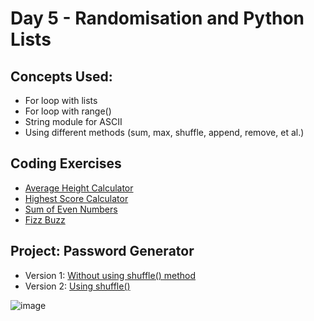 # Day 5 - Randomisation and Python Lists
## Concepts Used:
- For loop with lists
- For loop with range()
- String module for ASCII
- Using different methods (sum, max, shuffle, append, remove, et al.)

## Coding Exercises
- [Average Height Calculator](https://github.com/xialuna/100-Days-of-Python/blob/main/Beginner%20(Day%201-14)/Day%205%20-%20Password%20Generator/Coding%20Exercises/averageHeight.py)
- [Highest Score Calculator](https://github.com/xialuna/100-Days-of-Python/blob/main/Beginner%20(Day%201-14)/Day%205%20-%20Password%20Generator/Coding%20Exercises/highestScore.py)
- [Sum of Even Numbers](https://github.com/xialuna/100-Days-of-Python/blob/main/Beginner%20(Day%201-14)/Day%205%20-%20Password%20Generator/Coding%20Exercises/evenNumbersSum.py)
- [Fizz Buzz](https://github.com/xialuna/100-Days-of-Python/blob/main/Beginner%20(Day%201-14)/Day%205%20-%20Password%20Generator/Coding%20Exercises/fizzBuzz.py)
## Project: Password Generator
- Version 1: [Without using shuffle() method](https://github.com/xialuna/100-Days-of-Python/blob/main/Beginner%20(Day%201-14)/Day%205%20-%20Password%20Generator/Main%20Project/passwordGenerator.py)
- Version 2: [Using shuffle()](https://github.com/xialuna/100-Days-of-Python/blob/main/Beginner%20(Day%201-14)/Day%205%20-%20Password%20Generator/Main%20Project/passGenerator-usingShuffle.py)

![image](https://github.com/xialuna/100-Days-of-Python/assets/115876263/2e400202-eaf9-461a-a9dc-7e691975b259)
